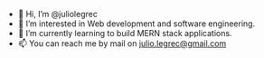 - 👋 Hi, I’m @juliolegrec
- 👀 I’m interested in Web development and software engineering.
- 🌱 I’m currently learning to build MERN stack applications.
- 📫 You can reach me by mail on julio.legrec@gmail.com

<!---
juliolegrec/juliolegrec is a ✨ special ✨ repository because its `README.md` (this file) appears on your GitHub profile.
You can click the Preview link to take a look at your changes.
--->
